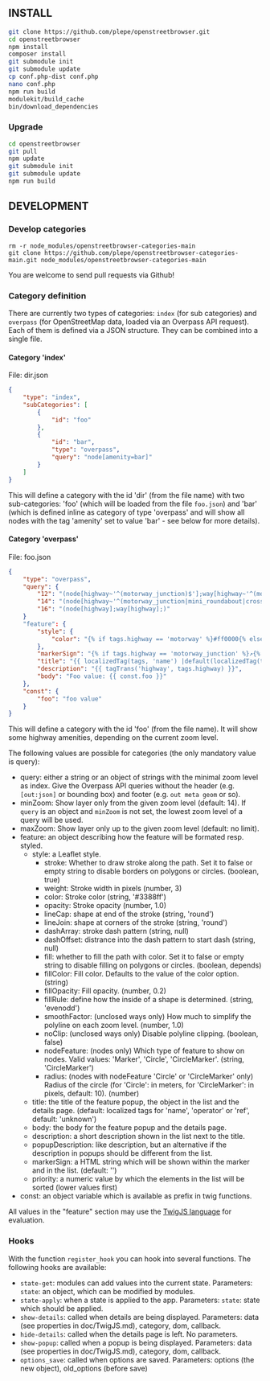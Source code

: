 ## INSTALL
```sh
git clone https://github.com/plepe/openstreetbrowser.git
cd openstreetbrowser
npm install
composer install
git submodule init
git submodule update
cp conf.php-dist conf.php
nano conf.php
npm run build
modulekit/build_cache
bin/download_dependencies
```

### Upgrade
```sh
cd openstreetbrowser
git pull
npm update
git submodule init
git submodule update
npm run build
```

## DEVELOPMENT
### Develop categories
```
rm -r node_modules/openstreetbrowser-categories-main
git clone https://github.com/plepe/openstreetbrowser-categories-main.git node_modules/openstreetbrowser-categories-main
```
You are welcome to send pull requests via Github!

### Category definition
There are currently two types of categories: `index` (for sub categories) and `overpass` (for OpenStreetMap data, loaded via an Overpass API request). Each of them is defined via a JSON structure. They can be combined into a single file.

#### Category 'index'
File: dir.json
```json
{
    "type": "index",
    "subCategories": [
        {
            "id": "foo"
        },
        {
            "id": "bar",
            "type": "overpass",
            "query": "node[amenity=bar]"
        }
    ]
}
```

This will define a category with the id 'dir' (from the file name) with two sub-categories: 'foo' (which will be loaded from the file `foo.json`) and 'bar' (which is defined inline as category of type 'overpass' and will show all nodes with the tag 'amenity' set to value 'bar' - see below for more details).

#### Category 'overpass'
File: foo.json
```json
{
    "type": "overpass",
    "query": {
        "12": "(node[highway~'^(motorway_junction)$'];way[highway~'^(motorway|trunk)$'];)",
        "14": "(node[highway~'^(motorway_junction|mini_roundabout|crossing)$'];way[highway~'^(motorway|trunk|primary)$'];)",
        "16": "(node[highway];way[highway];)"
    }
    "feature": {
        "style": {
            "color": "{% if tags.highway == 'motorway' %}#ff0000{% elseif tags.highway == 'trunk' %}#ff7f00{% elseif tags.highway == 'primary' %}#ffff00{% else %}#0000ff{% endif %}"
        },
        "markerSign": "{% if tags.highway == 'motorway_junction' %}↗{% elseif tags.highway == 'mini_roundabout' %}↻{% elseif tags.highway == 'crossing' %}▤{% endif %}",
        "title": "{{ localizedTag(tags, 'name') |default(localizedTag(tags, 'operator')) | default(localizedTag(tags, 'ref')) | default(trans('unnamed')) }}",
        "description": "{{ tagTrans('highway', tags.highway) }}",
        "body": "Foo value: {{ const.foo }}"
    },
    "const": {
        "foo": "foo value"
    }
}
```

This will define a category with the id 'foo' (from the file name). It will show some highway amenities, depending on the current zoom level.

The following values are possible for categories (the only mandatory value is query):
* query: either a string or an object of strings with the minimal zoom level as index. Give the Overpass API queries without the header (e.g. `[out:json]` or bounding box) and footer (e.g. `out meta geom` or so).
* minZoom: Show layer only from the given zoom level (default: 14). If `query` is an object and `minZoom` is not set, the lowest zoom level of a query will be used.
* maxZoom: Show layer only up to the given zoom level (default: no limit).
* feature: an object describing how the feature will be formated resp. styled.
  * style: a Leaflet style.
    * stroke: Whether to draw stroke along the path. Set it to false or empty string to disable borders on polygons or circles. (boolean, true)
    * weight: Stroke width in pixels (number, 3)
    * color: Stroke color (string, '#3388ff')
    * opacity: Stroke opacity (number, 1.0)
    * lineCap: shape at end of the stroke (string, 'round')
    * lineJoin: shape at corners of the stroke (string, 'round')
    * dashArray: stroke dash pattern (string, null)
    * dashOffset: distrance into the dash pattern to start dash (string, null)
    * fill: whether to fill the path with color. Set it to false or empty string to disable filling on polygons or circles. (boolean, depends)
    * fillColor: Fill color. Defaults to the value of the color option. (string)
    * fillOpacity: Fill opacity. (number, 0.2)
    * fillRule: define how the inside of a shape is determined. (string, 'evenodd')
    * smoothFactor: (unclosed ways only) How much to simplify the polyline on each zoom level. (number, 1.0)
    * noClip: (unclosed ways only) Disable polyline clipping. (boolean, false)
    * nodeFeature: (nodes only) Which type of feature to show on nodes. Valid values: 'Marker', 'Circle', 'CircleMarker'. (string, 'CircleMarker')
    * radius: (nodes with nodeFeature 'Circle' or 'CircleMarker' only) Radius of the circle (for 'Circle': in meters, for 'CircleMarker': in pixels, default: 10). (number)
  * title: the title of the feature popup, the object in the list and the details page. (default: localized tags for 'name', 'operator' or 'ref', default: 'unknown')
  * body: the body for the feature popup and the details page.
  * description: a short description shown in the list next to the title.
  * popupDescription: like description, but an alternative if the description in popups should be different from the list.
  * markerSign: a HTML string which will be shown within the marker and in the list. (default: '')
  * priority: a numeric value by which the elements in the list will be sorted (lower values first)
* const: an object variable which is available as prefix in twig functions.

All values in the "feature" section may use the [TwigJS language](doc/TwigJS.md) for evaluation.

### Hooks
With the function `register_hook` you can hook into several functions. The following hooks are available:

* `state-get`: modules can add values into the current state. Parameters: `state`: an object, which can be modified by modules.
* `state-apply`: when a state is applied to the app. Parameters: `state`: state which should be applied.
* `show-details`: called when details are being displayed. Parameters: data (see properties in doc/TwigJS.md), category, dom, callback.
* `hide-details`: called when the details page is left. No parameters.
* `show-popup`: called when a popup is being displayed. Parameters: data (see properties in doc/TwigJS.md), category, dom, callback.
* `options_save`: called when options are saved. Parameters: options (the new object), old_options (before save)
